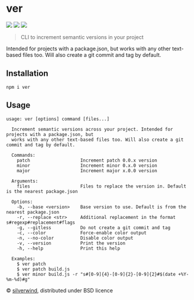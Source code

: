 # ver
[![](https://img.shields.io/npm/v/ver.svg?style=flat)](https://www.npmjs.org/package/ver) [![](https://img.shields.io/npm/dm/ver.svg)](https://www.npmjs.org/package/ver) [![](https://api.travis-ci.org/silverwind/ver.svg?style=flat)](https://travis-ci.org/silverwind/ver)

> CLI to increment semantic versions in your project

Intended for projects with a package.json, but works with any other text-based files too. Will also create a git commit and tag by default.

## Installation
```
npm i ver
```

## Usage
```
usage: ver [options] command [files...]

  Increment semantic versions across your project. Intended for projects with a package.json, but
  works with any other text-based files too. Will also create a git commit and tag by default.

  Commands:
    patch                   Increment patch 0.0.x version
    minor                   Increment minor 0.x.0 version
    major                   Increment major x.0.0 version

  Arguments:
    files                   Files to replace the version in. Default is the nearest package.json

  Options:
    -b, --base <version>    Base version to use. Default is from the nearest package.json
    -r, --replace <str>     Additional replacement in the format s#regexp#replacement#flags
    -g, --gitless           Do not create a git commit and tag
    -c, --color             Force-enable color output
    -n, --no-color          Disable color output
    -v, --version           Print the version
    -h, --help              Print this help

  Examples:
    $ ver patch
    $ ver patch build.js
    $ ver minor build.js -r "s#[0-9]{4}-[0-9]{2}-[0-9]{2}#$(date +%Y-%m-%d)#g"
```

© [silverwind](https://github.com/silverwind), distributed under BSD licence
